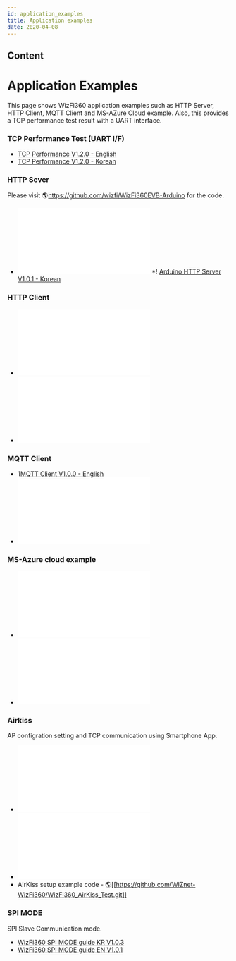 ```yaml
---
id: application_examples
title: Application examples
date: 2020-04-08
---
```



## Content
# Application Examples

This page shows WizFi360 application examples such as HTTP Server, HTTP
Client, MQTT Client and MS-AZure Cloud example. Also, this provides a
TCP performance test result with a UART interface.

### TCP Performance Test (UART I/F)


 * [TCP Performance V1.2.0 - English](/document_framework/img/products/wizfi360/wizfi360ds/wizfi360tp_v120e.pdf)
 * [TCP Performance V1.2.0 - Korean](/document_framework/img/products/wizfi360/wizfi360ds/wizfi360tp_v120k.pdf)

### HTTP Sever

Please visit 🌎<https://github.com/wizfi/WizFi360EVB-Arduino> for the
code.

 * ![Arduino HTTP Server V1.0.1 - English](/document_framework/img/products/wizfi360/wizfi360ds/wizfi360_an_hs_v101e.pdf)
 *! [Arduino HTTP Server V1.0.1 - Korean](/document_framework/img/products/wizfi360/wizfi360ds/wizfi360_an_hs_v101k.pdf)


### HTTP Client


 * ![Arduino HTTP Client V1.0.1 - English](/document_framework/img/products/wizfi360/wizfi360ds/wizfi360_an_hc_v101e.pdf)
 * ![Arduino HTTP Client V1.0.1 - Korean](/document_framework/img/products/wizfi360/wizfi360ds/wizfi360_an_hc_v101k.pdf)

### MQTT Client


 * 1[MQTT Client V1.0.0 - English](/document_framework/img/products/wizfi360/wizfi360ds/wizfi360_an_mqtt_e.pdf)
 * ![MQTT Client V1.0.0 - Korean](/document_framework/img/products/wizfi360/wizfi360ds/wizfi360_an_mqtt_k.pdf)


### MS-Azure cloud example


 * ![Azure V1.0.1 - English](/document_framework/img/products/wizfi360/wizfi360ds/wizfi360_an_azure_v100_e.pdf)
 * ![Azure V1.0.1 - Korean](/document_framework/img/products/wizfi360/wizfi360ds/wizfi360_an_azure_v100_k.pdf)


### Airkiss

AP configration setting and TCP communication using Smartphone App.


 * ![AirKiss guide KR V1.0.0](/document_framework/img/products/wizfi360/wizfi360ds/wizfi360_airkiss.pdf)
 * ![AirKiss guide EN V1.0.0](/document_framework/img/products/wizfi360/wizfi360ds/wizfi360_airkiss_en.pdf)
 * AirKiss setup example code - 🌎[[https://github.com/WIZnet-WizFi360/WizFi360_AirKiss_Test.git]]


### SPI MODE

SPI Slave Communication mode.
 
 * [WizFi360 SPI MODE guide KR V1.0.3](/document_framework/img/products/wizfi360/wizfi360app/wizfi360_an_spi_k_103_1.pdf)
 * [WizFi360 SPI MODE guide EN V1.0.1](/document_framework/img/products/wizfi360/wizfi360app/wizfi360_an_spi_e_101_1.pdf)
